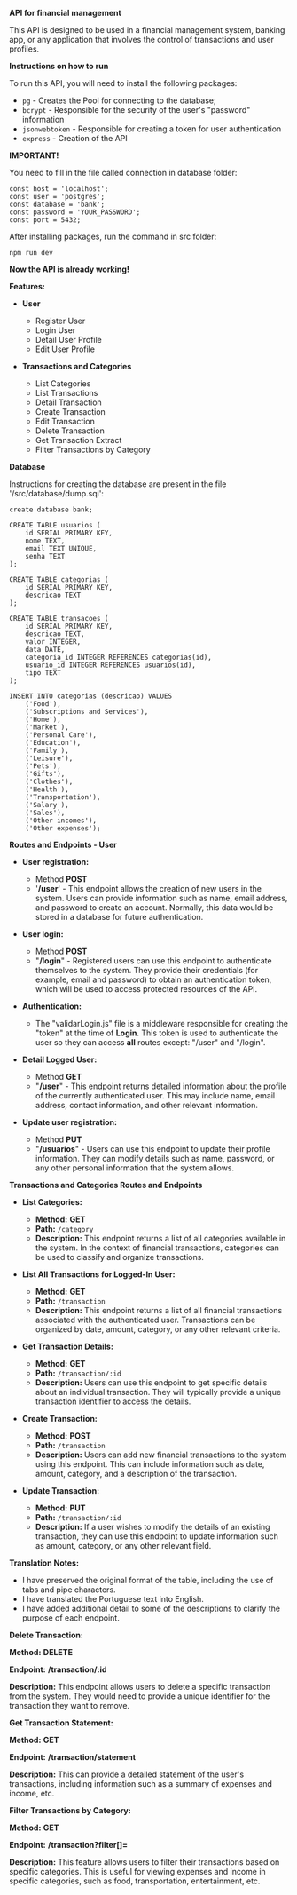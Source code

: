 **API for financial management**

This API is designed to be used in a financial management system, banking app, or any application that involves the control of transactions and user profiles.

**Instructions on how to run**

To run this API, you will need to install the following packages:

* `pg` - Creates the Pool for connecting to the database;
* `bcrypt` - Responsible for the security of the user's "password" information
* `jsonwebtoken` - Responsible for creating a token for user authentication
* `express` - Creation of the API

**IMPORTANT!**

You need to fill in the file called connection in database folder:

```
const host = 'localhost';
const user = 'postgres';
const database = 'bank';
const password = 'YOUR_PASSWORD';
const port = 5432;

```

After installing packages, run the command in src folder:

    npm run dev

**Now the API is already working!**

**Features:**

* **User**
    * Register User
    * Login User
    * Detail User Profile
    * Edit User Profile

* **Transactions and Categories**
    * List Categories
    * List Transactions
    * Detail Transaction
    * Create Transaction
    * Edit Transaction
    * Delete Transaction
    * Get Transaction Extract
    * Filter Transactions by Category

**Database**

Instructions for creating the database are present in the file '/src/database/dump.sql':

```
create database bank;

CREATE TABLE usuarios (
    id SERIAL PRIMARY KEY,
    nome TEXT,
    email TEXT UNIQUE,
    senha TEXT
);

CREATE TABLE categorias (
    id SERIAL PRIMARY KEY,
    descricao TEXT
);

CREATE TABLE transacoes (
    id SERIAL PRIMARY KEY,
    descricao TEXT,
    valor INTEGER,
    data DATE,
    categoria_id INTEGER REFERENCES categorias(id),
    usuario_id INTEGER REFERENCES usuarios(id),
    tipo TEXT
);

INSERT INTO categorias (descricao) VALUES
    ('Food'),
    ('Subscriptions and Services'),
    ('Home'),
    ('Market'),
    ('Personal Care'),
    ('Education'),
    ('Family'),
    ('Leisure'),
    ('Pets'),
    ('Gifts'),
    ('Clothes'),
    ('Health'),
    ('Transportation'),
    ('Salary'),
    ('Sales'),
    ('Other incomes'),
    ('Other expenses');
```

**Routes and Endpoints - User**

* **User registration:**
    * Method **POST**
    * '**/user**' - This endpoint allows the creation of new users in the system. Users can provide information such as name, email address, and password to create an account. Normally, this data would be stored in a database for future authentication.

* **User login:**
    * Method **POST**
    * "**/login**" - Registered users can use this endpoint to authenticate themselves to the system. They provide their credentials (for example, email and password) to obtain an authentication token, which will be used to access protected resources of the API.

* **Authentication:**
    * The "validarLogin.js" file is a middleware responsible for creating the "token" at the time of **Login**. This token is used to authenticate the user so they can access **all** routes except: "/user" and "/login".

* **Detail Logged User:**
    * Method **GET**
    * "**/user**" - This endpoint returns detailed information about the profile of the currently authenticated user. This may include name, email address, contact information, and other relevant information.

* **Update user registration:**
    * Method **PUT**
    * "**/usuarios**" - Users can use this endpoint to update their profile information. They can modify details such as name, password, or any other personal information that the system allows.


**Transactions and Categories Routes and Endpoints**

* **List Categories:**
    * **Method:** **GET**
    * **Path:** `/category`
    * **Description:** This endpoint returns a list of all categories available in the system. In the context of financial transactions, categories can be used to classify and organize transactions.

* **List All Transactions for Logged-In User:**
    * **Method:** **GET**
    * **Path:** `/transaction`
    * **Description:** This endpoint returns a list of all financial transactions associated with the authenticated user. Transactions can be organized by date, amount, category, or any other relevant criteria.

* **Get Transaction Details:**
    * **Method:** **GET**
    * **Path:** `/transaction/:id`
    * **Description:** Users can use this endpoint to get specific details about an individual transaction. They will typically provide a unique transaction identifier to access the details.

* **Create Transaction:**
    * **Method:** **POST**
    * **Path:** `/transaction`
    * **Description:** Users can add new financial transactions to the system using this endpoint. This can include information such as date, amount, category, and a description of the transaction.

* **Update Transaction:**
    * **Method:** **PUT**
    * **Path:** `/transaction/:id`
    * **Description:** If a user wishes to modify the details of an existing transaction, they can use this endpoint to update information such as amount, category, or any other relevant field.

**Translation Notes:**

* I have preserved the original format of the table, including the use of tabs and pipe characters.
* I have translated the Portuguese text into English.
* I have added additional detail to some of the descriptions to clarify the purpose of each endpoint.

**Delete Transaction:**

**Method:** **DELETE**

**Endpoint:** **/transaction/:id**

**Description:** This endpoint allows users to delete a specific transaction from the system. They would need to provide a unique identifier for the transaction they want to remove.

**Get Transaction Statement:**

**Method:** **GET**

**Endpoint:** **/transaction/statement**

**Description:** This can provide a detailed statement of the user's transactions, including information such as a summary of expenses and income, etc.

**Filter Transactions by Category:**

**Method:** **GET**

**Endpoint:** **/transaction?filter[]=**

**Description:** This feature allows users to filter their transactions based on specific categories. This is useful for viewing expenses and income in specific categories, such as food, transportation, entertainment, etc.



